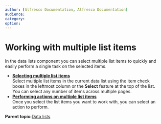 ```yaml
---
author: [Alfresco Documentation, Alfresco Documentation]
audience: 
category: 
option: 
---
```


# Working with multiple list items

In the data lists component you can select multiple list items to quickly and easily perform a single task on the selected items.

-   **[Selecting multiple list items](../tasks/datalists-item-multiple-select.md)**  
Select multiple list items in the current data list using the item check boxes in the leftmost column or the **Select** feature at the top of the list. You can select any number of items across multiple pages.
-   **[Performing actions on multiple list items](../tasks/datalists-item-multiple-actions.md)**  
Once you select the list items you want to work with, you can select an action to perform.

**Parent topic:**[Data lists](../concepts/datalists-intro.md)


